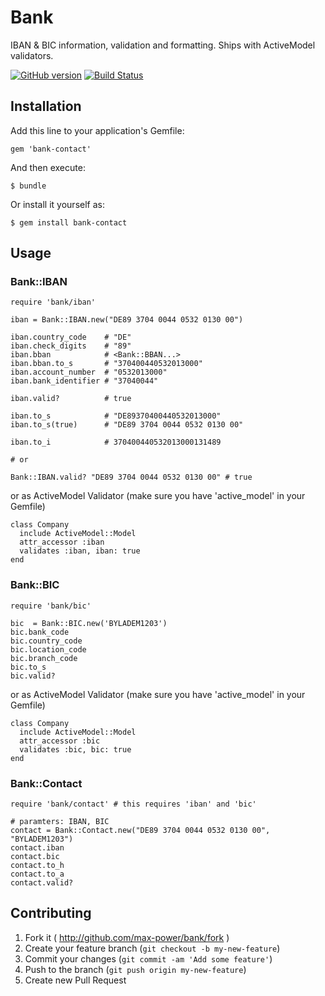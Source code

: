 # Bank

IBAN & BIC information, validation and formatting. Ships with ActiveModel validators.

[![GitHub version](https://badge.fury.io/gh/max-power%2Fbank.png)](http://badge.fury.io/gh/max-power%2Fbank)
[![Build Status](https://travis-ci.org/max-power/bank.png?branch=master)](https://travis-ci.org/max-power/bank)

## Installation

Add this line to your application's Gemfile:

    gem 'bank-contact'

And then execute:

    $ bundle

Or install it yourself as:

    $ gem install bank-contact

## Usage

### Bank::IBAN

    require 'bank/iban'

    iban = Bank::IBAN.new("DE89 3704 0044 0532 0130 00")

    iban.country_code    # "DE"
    iban.check_digits    # "89"
    iban.bban            # <Bank::BBAN...>
    iban.bban.to_s       # "370400440532013000"
    iban.account_number  # "0532013000"
    iban.bank_identifier # "37040044"

    iban.valid?          # true

    iban.to_s            # "DE89370400440532013000"
    iban.to_s(true)      # "DE89 3704 0044 0532 0130 00"

    iban.to_i            # 370400440532013000131489
    
    # or 
    
    Bank::IBAN.valid? "DE89 3704 0044 0532 0130 00" # true

or as ActiveModel Validator (make sure you have 'active_model' in your Gemfile)

    class Company
      include ActiveModel::Model
      attr_accessor :iban
      validates :iban, iban: true
    end
    
### Bank::BIC 
    
    require 'bank/bic'
    
    bic  = Bank::BIC.new('BYLADEM1203')
    bic.bank_code
    bic.country_code
    bic.location_code
    bic.branch_code    
    bic.to_s
    bic.valid?
    
or as ActiveModel Validator (make sure you have 'active_model' in your Gemfile)

    class Company
      include ActiveModel::Model
      attr_accessor :bic
      validates :bic, bic: true
    end
    
### Bank::Contact
     
    require 'bank/contact' # this requires 'iban' and 'bic'
    
    # paramters: IBAN, BIC
    contact = Bank::Contact.new("DE89 3704 0044 0532 0130 00", "BYLADEM1203")
    contact.iban
    contact.bic
    contact.to_h
    contact.to_a
    contact.valid?
    

## Contributing

1. Fork it ( http://github.com/max-power/bank/fork )
2. Create your feature branch (`git checkout -b my-new-feature`)
3. Commit your changes (`git commit -am 'Add some feature'`)
4. Push to the branch (`git push origin my-new-feature`)
5. Create new Pull Request
